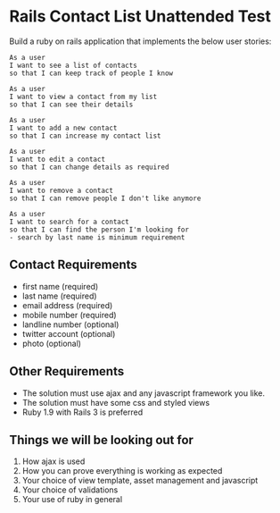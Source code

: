 # Rails Contact List Unattended Test
 
Build a ruby on rails application that implements the below user stories:
 
	As a user
	I want to see a list of contacts
	so that I can keep track of people I know
  
	As a user
	I want to view a contact from my list
	so that I can see their details
 
	As a user
	I want to add a new contact
	so that I can increase my contact list
 
	As a user
	I want to edit a contact
	so that I can change details as required
 
	As a user 
	I want to remove a contact
	so that I can remove people I don't like anymore
 
	As a user
	I want to search for a contact
	so that I can find the person I'm looking for
	- search by last name is minimum requirement
 

## Contact Requirements

* first name (required)
* last name  (required)
* email address (required)
* mobile number (required)
* landline number (optional)
* twitter account (optional) 
* photo (optional)


## Other Requirements

* The solution must use ajax and any javascript framework you like.
* The solution must have some css and styled views
* Ruby 1.9 with Rails 3 is preferred

 
## Things we will be looking out for
 
1. How ajax is used
2. How you can prove everything is working as expected
3. Your choice of view template, asset management and javascript
4. Your choice of validations
5. Your use of ruby in general
